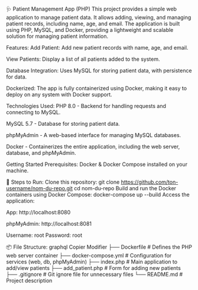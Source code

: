 🩺 Patient Management App (PHP)
This project provides a simple web application to manage patient data. It allows adding, viewing, and managing patient records, including name, age, and email. The application is built using PHP, MySQL, and Docker, providing a lightweight and scalable solution for managing patient information.

Features:
Add Patient: Add new patient records with name, age, and email.

View Patients: Display a list of all patients added to the system.

Database Integration: Uses MySQL for storing patient data, with persistence for data.

Dockerized: The app is fully containerized using Docker, making it easy to deploy on any system with Docker support.

Technologies Used:
PHP 8.0 - Backend for handling requests and connecting to MySQL.

MySQL 5.7 - Database for storing patient data.

phpMyAdmin - A web-based interface for managing MySQL databases.

Docker - Containerizes the entire application, including the web server, database, and phpMyAdmin.

Getting Started
Prerequisites:
Docker & Docker Compose installed on your machine.

🚀 Steps to Run:
Clone this repository:
git clone https://github.com/ton-username/nom-du-repo.git
cd nom-du-repo
Build and run the Docker containers using Docker Compose:
docker-compose up --build
Access the application:

App: http://localhost:8080

phpMyAdmin: http://localhost:8081

Username: root
Password: root

📦 File Structure:
graphql
Copier
Modifier
├── Dockerfile              # Defines the PHP web server container
├── docker-compose.yml      # Configuration for services (web, db, phpMyAdmin)
├── index.php               # Main application to add/view patients
├── add_patient.php         # Form for adding new patients
├── .gitignore              # Git ignore file for unnecessary files
└── README.md               # Project description

